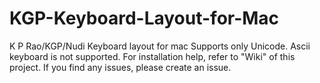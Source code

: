 # KGP-Keyboard-Layout-for-Mac
K P Rao/KGP/Nudi Keyboard layout for mac
Supports only Unicode. Ascii keyboard is not supported.
For installation help, refer to "Wiki" of this project.
If you find any issues, please create an issue.
